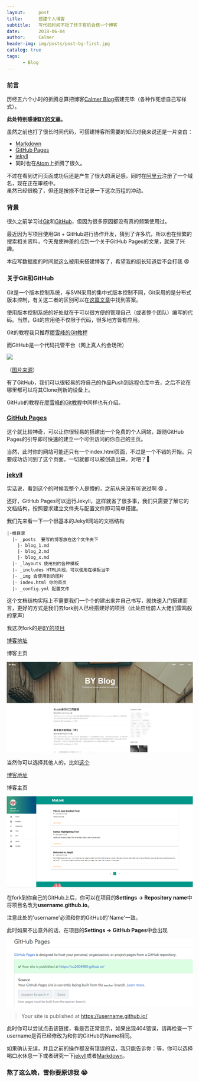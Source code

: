 ```yaml
---
layout:     post
title:      搭建个人博客
subtitle:   写代码时间不短了终于有机会搭一个博客
date:       2018-06-04
author:     Calmer
header-img: img/posts/post-bg-first.jpg
catalog: true
tags:
      - Blog
---
```

### 前言
历经五六个小时的折腾总算把博客[Calmer Blog](https://xu2604980.github.io/)搭建完毕（各种作死想自己写样式）。<br>

**此处特别感谢[BY的文章](https://www.jianshu.com/p/e68fba58f75c)。**<br>

虽然之前也打了很长时间代码，可搭建博客所需要的知识对我来说还是一片空白：<br>
  - [Markdown](http://wowubuntu.com/markdown/)
  - [GitHub Pages](https://pages.github.com/)
  - [jekyll](https://www.jekyll.com.cn/)
  - 同时也在[Atom](https://atom.io/)上折腾了很久。

不过在看到访问页面成功后还是产生了很大的满足感，同时在[阿里云](https://wanwang.aliyun.com/domain/)注册了一个域名，现在正在审核中。<br>
虽然已经很晚了，但还是按捺不住记录一下这次历程的冲动。
### 背景
很久之前学习过[Git](https://git-scm.com/)和[GitHub](https://github.com/)，但因为很多原因都没有真的频繁使用过。

最近因为写项目使用Git + GitHub进行协作开发，猜到了许多坑，所以也在频繁的搜索相关资料，今天鬼使神差的点到一个关于GitHub Pages的文章，就来了兴趣。

本应写数据库的时间就这么被用来搭建博客了，希望我的组长知道后不会打我 😨
### 关于Git和GitHub
Git是一个版本控制系统，与SVN采用的集中式版本控制不同，Git采用的是分布式版本控制，有关这二者的区别可以在[这篇文章](https://blog.csdn.net/hymking/article/details/53621908)中找到答案。

使用版本控制系统的好处就在于可以很方便的管理自己（或者整个团队）编写的代码。当然，Git的应用绝不仅限于代码，很多地方皆有应用。

Git的教程我只推荐[廖雪峰的Git教程](https://www.liaoxuefeng.com/wiki/0013739516305929606dd18361248578c67b8067c8c017b000)

而GitHub是一个代码托管平台（网上真人约会场所）

![](https://pic1.zhimg.com/80/fe3d32b766b31f2bd1e1d38f2d41f958_hd.jpg)

（[图片来源](https://www.zhihu.com/question/28976652/answer/42804737)）

有了GitHub，我们可以很轻易的将自己的作品Push到远程仓库中去，之后不论在哪里都可以将其Clone到新的设备上。

GitHub的教程在[廖雪峰的Git教程](https://www.liaoxuefeng.com/wiki/0013739516305929606dd18361248578c67b8067c8c017b000)中同样也有介绍。

### [GitHub Pages](https://pages.github.com/)
这个就比较神奇，可以让你很轻易的搭建出一个免费的个人网站，跟随GitHub Pages的引导即可快速的建立一个可供访问的你自己的主页。

当然，此时你的网站可能还只有一个index.html页面，不过是一个不错的开始。只要成功访问到了这个页面，一切就都可以被创造出来，对吧？💪

### [jekyll](https://www.jekyll.com.cn/)
实话说，看到这个的时候我整个人是懵的，之前从来没有听说过啊 :fearful: 。

还好，GitHub Pages可以运行Jekyll，这样就省了很多事，我们只需要了解它的文档结构，按照要求建立文件夹与配置文件即可简单搭建。

我们先来看一下一个很基本的Jekyll网站的文档结构
```
|-根目录
  |- _posts  要写的博客放在这个文件夹下
    |- blog_1.md
    |- blog_2.md
    |- blog_x.md
  |- _layouts 使用到的各种模板
  |- _includes HTML片段，可以使用在模板当中
  |- _img 会使用到的图片
  |- index.html 你的首页
  |- _config.yml 配置文件
```
这个文档结构实际上不需要我们一个个的建出来并自己书写，就快速入门搭建而言，更好的方式是我们去fork别人已经搭建好的项目（此处应给前人大佬们雷鸣般的掌声）

我这次fork的是[BY的项目](https://github.com/qiubaiying/qiubaiying.github.io)

[博客地址](http://qiubaiying.top/)

博客主页

![](/img/posts/post-first-demo.png)

当然你可以选择其他人的，比如[这个](https://github.com/ShawnTeoh/matjek)

[博客地址](https://shawnteoh.github.io/matjek/)

博客主页

![](/img/posts/post-first-demo2.png)

在fork到你自己的GitHub上后，你可以在项目的**Settings -> Repository name**中将项目名改为**username.github.io**。

注意此处的'username'必须和你的GitHub的'Name'一致。

此时如果不出意外的话，在项目的**Settings -> GitHub Pages**中会出现

![](/img/posts/post-first-demo3.png)

>  Your site is published at https://username.github.io/

此时你可以尝试点击该链接，看是否正常显示，如果出现404错误，请再检查一下username是否已经修改为和你的GitHub的Name相同。

如果确认无误，并且之前的操作都没有错误的话，我只能告诉你：等，你可以选择喝口水休息一下或者研究一下[jekyll](https://www.jekyll.com.cn/)或者[Markdown](http://wowubuntu.com/markdown/)。
### 熬了这么晚，雪你要原谅我 😭

